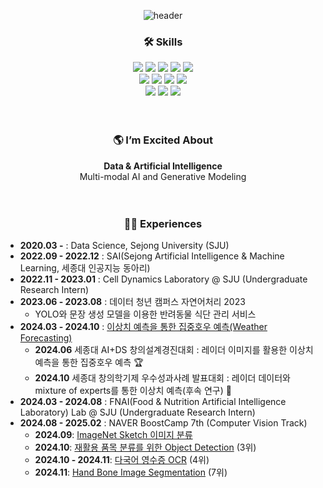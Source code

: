 <div align="center">
  
![header](https://capsule-render.vercel.app/api?type=transparent&color=purple&height=300&section=header&text=Soojeoong's%20Github&fontSize=50)

###  🛠️ Skills  

<!-- 프로그래밍 언어 -->
<img src="https://img.shields.io/badge/python-3776AB?style=flat-square&logo=python&logoColor=white" />
<img src="https://img.shields.io/badge/c-00599C?style=flat-square&logo=c&logoColor=white" />
<!-- 프론트엔드 -->
<img src="https://img.shields.io/badge/html5-E34F26?style=flat-square&logo=html5&logoColor=white" />
<img src="https://img.shields.io/badge/css3-1572B6?style=flat-square&logo=css3&logoColor=white" />
<img src="https://img.shields.io/badge/javascript-F7DF1E?style=flat-square&logo=javascript&logoColor=black" />
<br>

<!-- 데이터베이스 -->
<img src="https://img.shields.io/badge/mysql-4479A1?style=flat-square&logo=mysql&logoColor=white" />
<!-- 머신러닝/딥러닝 -->
<img src="https://img.shields.io/badge/pytorch-EE4C2C?style=flat-square&logo=pytorch&logoColor=white" />
<!-- 운영체제 및 자동화 -->
<img src="https://img.shields.io/badge/linux-FCC624?style=flat-square&logo=linux&logoColor=black" />
<img src="https://img.shields.io/badge/selenium-43B02A?style=flat-square&logo=selenium&logoColor=white" />
<br>

<!-- 버전 관리 및 협업 -->
<img src="https://img.shields.io/badge/Visual%20Studio%20Code-007ACC?style=flat-square&logo=visualstudiocode&logoColor=white" />
<img src="https://img.shields.io/badge/git-F05032?style=flat-square&logo=git&logoColor=white" />
<img src="https://img.shields.io/badge/github-181717?style=flat-square&logo=github&logoColor=white" />
<br>
<br>
<br>

  
### 🌎 I’m Excited About
**Data & Artificial Intelligence** <br>
Multi-modal AI and Generative Modeling
<br>
<br>
<br>

### 🏃‍➡️ Experiences 

<div align="left">
  
- **2020.03 -**  : Data Science, Sejong University (SJU)  
- **2022.09 - 2022.12**  :  SAI(Sejong Artificial Intelligence & Machine Learning, 세종대 인공지능 동아리)
- **2022.11 - 2023.01**  : Cell Dynamics Laboratory @ SJU (Undergraduate Research Intern)
- **2023.06 - 2023.08** : 데이터 청년 캠퍼스 자연어처리 2023
    - YOLO와 문장 생성 모델을 이용한 반려동물 식단 관리 서비스
- **2024.03 - 2024.10** : [이상치 예측을 통한 집중호우 예측(Weather Forecasting)](https://github.com/Soojeoong/Anomaly-Forecast) 
  - **2024.06** 세종대 AI+DS 창의설계경진대회 : 레이더 이미지를 활용한 이상치 예측을 통한 집중호우 예측 🏆
  - **2024.10** 세종대 창의학기제 우수성과사례 발표대회 : 레이더 데이터와 mixture of experts를 통한 이상치 예측(후속 연구) 🥉
- **2024.03 - 2024.08** : FNAI(Food & Nutrition Artificial Intelligence Laboratory) Lab @ SJU (Undergraduate Research Intern)
- **2024.08 - 2025.02** : NAVER BoostCamp 7th (Computer Vision Track) 
  - **2024.09**: [ImageNet Sketch 이미지 분류](https://github.com/Soojeoong/level1-imageclassification-cv-07)  
  - **2024.10**: [재활용 품목 분류를 위한 Object Detection](https://github.com/Soojeoong/level2-objectdetection-cv-07)  (3위)
  - **2024.10 - 2024.11**: [다국어 영수증 OCR](https://github.com/Soojeoong/level2-cv-datacentric-cv-07)  (4위)
  - **2024.11**: [Hand Bone Image Segmentation](https://github.com/Soojeoong/level2-cv-semanticsegmentation-cv-02-lv3) (7위)
</div>      



<!--
![Header](./github-header-image_kim.png)
![Soojeoong's github stats](https://github-readme-stats.vercel.app/api?username=Soojeoong)

- 🔭 I’m currently working on ...
- 🌱 I’m currently learning ...
- 👯 I’m looking to collaborate on ...
- 🤔 I’m looking for help with ...
- 💬 Ask me about ...
- 📫 How to reach me: ...
- 😄 Pronouns: ...
- ⚡ Fun fact: ...
-->
<!-- ![header](https://capsule-render.vercel.app/api?type=transparent&color=purple&height=300&section=header&text=capsule%20render&fontSize=90) -->
<!--
[![Top Langs](https://github-readme-stats.vercel.app/api/top-langs/?username=Soojeoong&layout=compact&theme=radical)](https://github.com/Soojeoong/github-readme-stats)

![Anurag's GitHub stats](https://github-readme-stats.vercel.app/api?username=Soojeoong&show_icons=true&theme=radical)
-->
<!-- [![Hits](https://hits.seeyoufarm.com/api/count/incr/badge.svg?url=https%3A%2F%2Fgithub.com%2FSoojeoong&count_bg=%2379C83D&title_bg=%23555555&icon=linode.svg&icon_color=%23E7E7E7&title=hits&edge_flat=false)](https://hits.seeyoufarm.com) -->
